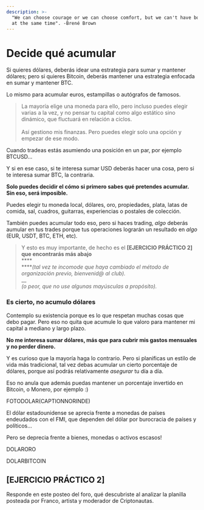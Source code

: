 ```yaml
---
description: >-
  "We can choose courage or we can choose comfort, but we can't have both. Not
  at the same time". -Brené Brown
---
```


# Decide qué acumular

Si quieres dólares, deberás idear una estrategia para sumar y mantener dólares; pero si quieres Bitcoin, deberás mantener una estrategia enfocada en sumar y mantener BTC.

Lo mismo para acumular euros, estampillas o autógrafos de famosos.

> La mayoría elige una moneda para ello, pero incluso puedes elegir varias a la vez, y no pensar tu capital como algo estático sino dinámico, que fluctuará en relación a ciclos.\
> \
> Así gestiono mis finanzas. Pero puedes elegir solo una opción y empezar de ese modo.

Cuando tradeas estás asumiendo una posición en un par, por ejemplo BTCUSD...

Y si en ese caso, si te interesa sumar USD deberás hacer una cosa, pero si te interesa sumar BTC, la contraria.

**Solo puedes decidir el cómo si primero sabes qué pretendes acumular. Sin eso, será imposible.**

Puedes elegir tu moneda local, dólares, oro, propiedades, plata, latas de comida, sal, cuadros, guitarras, experiencias o postales de colección.

También puedes acumular todo eso, pero si haces trading, _algo_ deberás aumular en tus trades porque tus operaciones lograrán un resultado en _algo_ (EUR, USDT, BTC, ETH, etc).

> Y esto es muy importante, de hecho es el **\[EJERCICIO PRÁCTICO 2] que encontrarás más abajo**\
> ****\
> ****_(tal vez te incomode que haya cambiado el método de organización previo, bienvenid@ al club)._\
> __\
> _(o peor, que no use algunas mayúsculas a propósito)._

### Es cierto, no acumulo dólares

Contemplo su existencia porque es lo que respetan muchas cosas que debo pagar. Pero eso no quita que acumule lo que valoro para mantener mi capital a mediano y largo plazo.

**No me interesa sumar dólares, más que para cubrir mis gastos mensuales y no perder dinero.**

Y es curioso que la mayoría haga lo contrario. Pero si planificas un estilo de vida más tradicional, tal vez debas acumular un cierto porcentaje de dólares, porque así podrás relativamente _asegurar_ tu día a día.

Eso no anula que además puedas mantener un porcentaje invertido en Bitcoin, o Monero, por ejemplo :)

FOTODOLAR(CAPTIONNORINDE)

El dólar estadounidense se aprecia frente a monedas de países endeudados con el FMI, que dependen del dólar por burocracia de países y políticos...

Pero se deprecia frente a bienes, monedas o activos escasos!

DOLARORO

DOLARBITCOIN

## \[EJERCICIO PRÁCTICO 2]

Responde en este posteo del foro, qué descubriste al analizar la planilla posteada por Franco, artista y moderador de Criptonautas.
